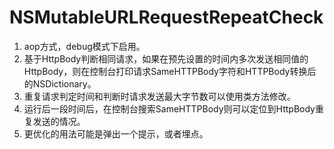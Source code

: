 # NSMutableURLRequestRepeatCheck
1. aop方式，debug模式下启用。
2. 基于HttpBody判断相同请求，如果在预先设置的时间内多次发送相同值的HttpBody，则在控制台打印请求SameHTTPBody字符和HTTPBody转换后的NSDictionary。
3. 重复请求判定时间和判断时请求发送最大字节数可以使用类方法修改。
4. 运行后一段时间后，在控制台搜索SameHTTPBody则可以定位到HttpBody重复发送的情况。
5. 更优化的用法可能是弹出一个提示，或者埋点。
